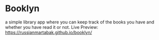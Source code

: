 # Booklyn
a simple library app where you can keep track of the books you have and whether you have read it or not.
Live Preview: https://russianmartabak.github.io/booklyn/  
  
